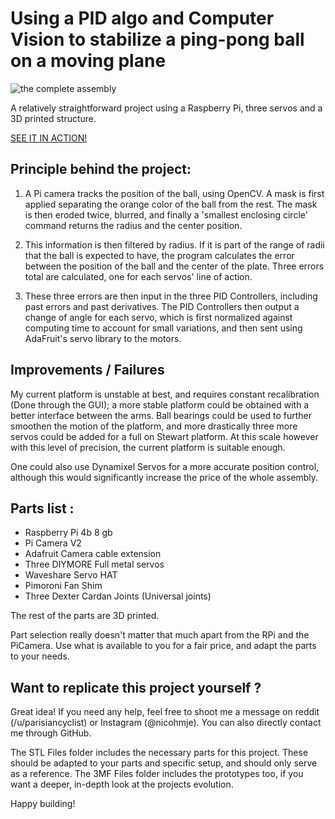 # Using a PID algo and Computer Vision to stabilize a ping-pong ball on a moving plane

![the complete assembly](https://github.com/nicohmje/PID-ballonplate/blob/main/Complete_assembly.jpg?raw=true)

A relatively straightforward project using a Raspberry Pi, three servos and a 3D printed structure.

[SEE IT IN ACTION!](https://www.reddit.com/r/3Dprinting/comments/vbh1qf/3d_printed_all_the_parts_almost_for_this_fun/)

## Principle behind the project: 

1. A Pi camera tracks the position of the ball, using OpenCV. A mask is first applied separating the orange color of the ball from the rest. The mask is then eroded twice, blurred, and finally a 'smallest enclosing circle' command returns the radius and the center position.

2. This information is then filtered by radius. If it is part of the range of radii that the ball is expected to have, the program calculates the error between the position of the ball and the center of the plate. Three errors total are calculated, one for each servos' line of action.

3. These three errors are then input in the three PID Controllers, including past errors and past derivatives. The PID Controllers then output a change of angle for each servo, which is first normalized against computing time to account for small variations, and then sent using AdaFruit's servo library to the motors. 

## Improvements / Failures

My current platform is unstable at best, and requires constant recalibration (Done through the GUI); a more stable platform could be obtained with a better interface between the arms. Ball bearings could be used to further smoothen the motion of the platform, and more drastically three more servos could be added for a full on Stewart platform. At this scale however with this level of precision, the current platform is suitable enough. 

One could also use Dynamixel Servos for a more accurate position control, although this would significantly increase the price of the whole assembly. 

## Parts list : 

- Raspberry Pi 4b 8 gb
- Pi Camera V2
- Adafruit Camera cable extension
- Three DIYMORE Full metal servos
- Waveshare Servo HAT
- Pimoroni Fan Shim
- Three Dexter Cardan Joints (Universal joints)

The rest of the parts are 3D printed. 

Part selection really doesn't matter that much apart from the RPi and the PiCamera. Use what is available to you for a fair price, and adapt the parts to your needs. 

## Want to replicate this project yourself ? 

Great idea! If you need any help, feel free to shoot me a message on reddit (/u/parisiancyclist) or Instagram (@nicohmje). You can also directly contact me through GitHub. 

The STL Files folder includes the necessary parts for this project. These should be adapted to your parts and specific setup, and should only serve as a reference. The 3MF Files folder includes the prototypes too, if you want a deeper, in-depth look at the projects evolution.

Happy building!

